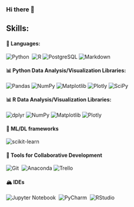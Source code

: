 ### Hi there 👋

## Skills:

#### 🎨 Languages:

![Python](https://img.shields.io/badge/Python-28B463?style=flat&logo=python&logoColor=white)&nbsp;
![R](https://img.shields.io/badge/R-%23276DC3.svg?style=flat&logo=r&logoColor=white)
![PostgreSQL](https://img.shields.io/badge/PostgreSQL-316192?style=flat&logo=postgresql&logoColor=white)
![Markdown](https://img.shields.io/badge/markdown-%23000000.svg?style=flat&logo=markdown&logoColor=white)

#### 📊 Python Data Analysis/Visualization Libraries:

![Pandas](https://img.shields.io/badge/pandas-%23150458.svg?style=flat&logo=pandas&logoColor=white)
![NumPy](https://img.shields.io/badge/numpy-%23013243.svg?style=flat&logo=numpy&logoColor=white)
![Matplotlib](https://img.shields.io/badge/Matplotlib-45B39D?style=flat&logo=Matplotlib&logoColor=black)
![Plotly](https://img.shields.io/badge/Plotly-%233F4F75.svg?style=flat&logo=plotly&logoColor=white)
![SciPy](https://img.shields.io/badge/SciPy-%230C55A5.svg?style=flat&logo=scipy&logoColor=%white)

#### 📊 R Data Analysis/Visualization Libraries:
![dplyr](https://img.shields.io/badge/dplyr-#F39C12?style=flat&logoColor=white)
![NumPy](https://img.shields.io/badge/numpy-%23013243.svg?style=flat&logo=numpy&logoColor=white)
![Matplotlib](https://img.shields.io/badge/Matplotlib-45B39D?style=flat&logo=Matplotlib&logoColor=black)
![Plotly](https://img.shields.io/badge/Plotly-%233F4F75.svg?style=flat&logo=plotly&logoColor=white)

#### 🤖 ML/DL frameworks

![scikit-learn](https://img.shields.io/badge/scikit--learn-%23F7931E.svg?style=flat&logo=scikit-learn&logoColor=white)&nbsp;


#### 💫 Tools for Collaborative Development

![Git](https://img.shields.io/badge/GIT-E44C30?style=flat&logo=git&logoColor=white)&nbsp;
![Anaconda](https://img.shields.io/badge/Anaconda-%2344A833.svg?style=flat&logo=anaconda&logoColor=white)
![Trello](https://img.shields.io/badge/Trello-%23026AA7.svg?style=flat&logo=Trello&logoColor=white)

#### 🏔️ IDEs

![Jupyter Notebook](https://img.shields.io/badge/jupyter-%23FA0F00.svg?style=flat&logo=jupyter&logoColor=white)&nbsp;
![PyCharm](https://img.shields.io/badge/pycharm-143?style=flat&logo=pycharm&logoColor=black&color=black&labelColor=green)&nbsp;
![RStudio](https://img.shields.io/badge/RStudio-4285F4?style=flat&logo=rstudio&logoColor=white)
